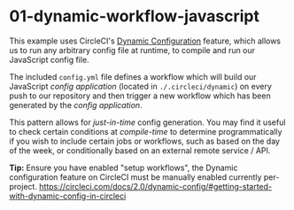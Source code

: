# 01-dynamic-workflow-javascript

This example uses CircleCI's
[Dynamic Configuration](https://circleci.com/docs/2.0/dynamic-config/) feature,
which allows us to run any arbitrary config file at runtime, to compile and run
our JavaScript config file.

The included `config.yml` file defines a workflow which will build our
JavaScript _config application_ (located in `./.circleci/dynamic`) on every push
to our repository and then trigger a new workflow which has been generated by
the _config application_.

This pattern allows for _just-in-time_ config generation. You may find it useful
to check certain conditions at _compile-time_ to determine programmatically if
you wish to include certain jobs or workflows, such as based on the day of the
week, or conditionally based on an external remote service / API.

**Tip:** Ensure you have enabled "setup workflows", the Dynamic configuration
feature on CircleCI must be manually enabled currently per-project.
https://circleci.com/docs/2.0/dynamic-config/#getting-started-with-dynamic-config-in-circleci
